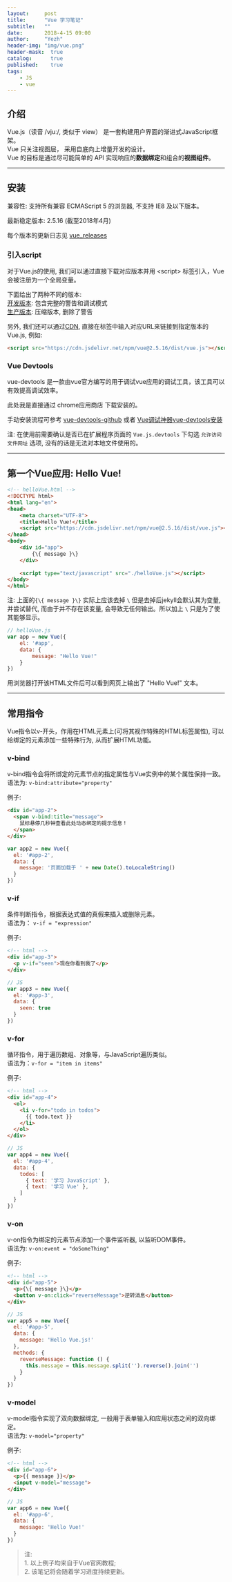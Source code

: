 ```yaml
---
layout:     post
title:      "Vue 学习笔记"
subtitle:   ""
date:       2018-4-15 09:00
author:     "Yezh"
header-img: "img/vue.png"
header-mask:  true
catalog:      true
published:    true
tags:
    - JS
    - vue
---
```


## 介绍

Vue.js（读音 /vjuː/, 类似于 view） 是一套构建用户界面的渐进式JavaScript框架。  
Vue 只关注视图层， 采用自底向上增量开发的设计。  
Vue 的目标是通过尽可能简单的 API 实现响应的**数据绑定**和组合的**视图组件**。  

---

## 安装

兼容性: 支持所有兼容 ECMAScript 5 的浏览器, 不支持 IE8 及以下版本。

最新稳定版本: 2.5.16 (截至2018年4月)

每个版本的更新日志见 [vue_releases](https://github.com/vuejs/vue/releases)

### 引入script

对于Vue.js的使用, 我们可以通过直接下载对应版本并用 \<script\> 标签引入，Vue 会被注册为一个全局变量。

下面给出了两种不同的版本:    
[开发版本](https://vuejs.org/js/vue.js): 包含完整的警告和调试模式  
[生产版本](https://vuejs.org/js/vue.min.js): 压缩版本, 删除了警告

另外, 我们还可以通过[CDN](https://www.zhihu.com/question/37353035), 直接在标签中输入对应URL来链接到指定版本的Vue.js, 例如:  
```html
<script src="https://cdn.jsdelivr.net/npm/vue@2.5.16/dist/vue.js"></script>
```

### Vue Devtools
vue-devtools 是一款由vue官方编写的用于调试vue应用的调试工具，该工具可以有效提高调试效率。

此处我是直接通过 chrome应用商店 下载安装的。

手动安装流程可参考  [vue-devtools-github](https://github.com/vuejs/vue-devtools#vue-devtools)
或者 [Vue调试神器vue-devtools安装](https://segmentfault.com/a/1190000009682735)

注: 在使用前需要确认是否已在扩展程序页面的 `Vue.js.devtools` 下勾选 `允许访问文件网址` 选项, 没有的话是无法对本地文件使用的。

---

## 第一个Vue应用: Hello Vue!

```html
<!-- helloVue.html -->
<!DOCTYPE html>
<html lang="en">
<head>
    <meta charset="UTF-8">
    <title>Hello Vue!</title>
    <script src="https://cdn.jsdelivr.net/npm/vue@2.5.16/dist/vue.js"></script>    
</head>
<body>
    <div id="app">
        {\{ message }\}
    </div>
    
    <script type="text/javascript" src="./helloVue.js"></script>
</body>
</html>
```
注: 上面的`{\{ message }\}` 实际上应该去掉 `\` 但是去掉后jekyll会默认其为变量, 并尝试替代, 而由于并不存在该变量, 会导致无任何输出。所以加上 `\` 只是为了使其能够显示。

```js
// helloVue.js
var app = new Vue({
    el: '#app',
    data: {
        message: "Hello Vue!"
    }
})
```

用浏览器打开该HTML文件后可以看到网页上输出了 "Hello Vue!" 文本。

---

## 常用指令
Vue指令以v-开头，作用在HTML元素上(可将其视作特殊的HTML标签属性), 可以给绑定的元素添加一些特殊行为, 从而扩展HTML功能。  


### v-bind

v-bind指令会将所绑定的元素节点的指定属性与Vue实例中的某个属性保持一致。  
语法为: `v-bind:attribute="property"`

例子:
```html
<div id="app-2">
  <span v-bind:title="message">
    鼠标悬停几秒钟查看此处动态绑定的提示信息！
  </span>
</div>
```

```js
var app2 = new Vue({
  el: '#app-2',
  data: {
    message: '页面加载于 ' + new Date().toLocaleString()
  }
})
```

### v-if

条件判断指令，根据表达式值的真假来插入或删除元素。  
语法为： `v-if = "expression"`

例子:
```html
<!-- html -->
<div id="app-3">
  <p v-if="seen">现在你看到我了</p>
</div>
```

```js
// JS
var app3 = new Vue({
  el: '#app-3',
  data: {
    seen: true
  }
})
```

### v-for

循环指令，用于遍历数组、对象等，与JavaScript遍历类似。  
语法为：`v-for = "item in items"`

例子:
```html
<!-- html -->
<div id="app-4">
  <ol>
    <li v-for="todo in todos">
      {{ todo.text }}
    </li>
  </ol>
</div>
```

```js
// JS
var app4 = new Vue({
  el: '#app-4',
  data: {
    todos: [
      { text: '学习 JavaScript' },
      { text: '学习 Vue' },
    ]
  }
})
```

### v-on

v-on指令为绑定的元素节点添加一个事件监听器, 以监听DOM事件。  
语法为: `v-on:event = "doSomeThing"`

例子:
```html
<!-- html -->
<div id="app-5">
  <p>{\{ message }\}</p>
  <button v-on:click="reverseMessage">逆转消息</button>
</div>
```

```js
// JS
var app5 = new Vue({
  el: '#app-5',
  data: {
    message: 'Hello Vue.js!'
  },
  methods: {
    reverseMessage: function () {
      this.message = this.message.split('').reverse().join('')
    }
  }
})
```

### v-model

v-model指令实现了双向数据绑定, 一般用于表单输入和应用状态之间的双向绑定。  
语法为: `v-model="property"`

例子:
```html
<!-- html -->
<div id="app-6">
  <p>{{ message }}</p>
  <input v-model="message">
</div>
```

```js
// JS
var app6 = new Vue({
  el: '#app-6',
  data: {
    message: 'Hello Vue!'
  }
})
```

> 注:  
    1. 以上例子均来自于Vue官网教程;  
    2. 该笔记将会随着学习进度持续更新。


